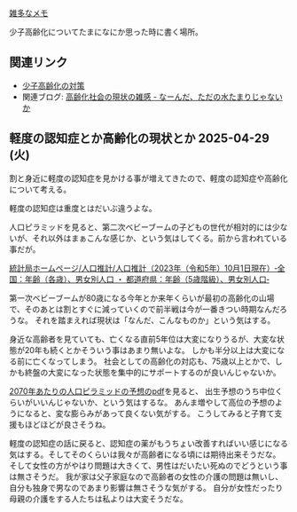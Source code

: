 [雑多なメモ](%E9%9B%91%E5%A4%9A%E3%81%AA%E3%83%A1%E3%83%A2)

少子高齢化についてたまになにか思った時に書く場所。

## 関連リンク

- [少子高齢化の対策](%E5%B0%91%E5%AD%90%E9%AB%98%E9%BD%A2%E5%8C%96%E3%81%AE%E5%AF%BE%E7%AD%96)
- 関連ブログ: [高齢化社会の現状の雑感 - なーんだ、ただの水たまりじゃないか](https://karino2.github.io/2023/01/30/aged_population_current_status.html)

## 軽度の認知症とか高齢化の現状とか 2025-04-29 (火)

割と身近に軽度の認知症を見かける事が増えてきたので、軽度の認知症や高齢化について考える。

軽度の認知症は重度とはだいぶ違うよな。

人口ピラミッドを見ると、第二次ベビーブームの子どもの世代が相対的には少ないが、それ以外はまぁこんな感じか、という気はしてくる。前から言われている事だが。

[統計局ホームページ/人口推計/人口推計（2023年（令和5年）10月1日現在）‐全国：年齢（各歳）、男女別人口 ・ 都道府県：年齢（5歳階級）、男女別人口‐](https://www.stat.go.jp/data/jinsui/2023np/)

第一次ベビーブームが80歳になる今年とか来年くらいが最初の高齢化の山場で、そのあとは割とすぐに減っていくので前半戦は今が一番きつい時期なんだろうな。
それを踏まえれば現状は「なんだ、こんなものか」という気はする。

身近な高齢者を見ていても、亡くなる直前5年位は大変になりうるが、大変な状態が20年も続くとかそういう事はあまり無いよな。
しかも半分以上は大変になる前に亡くなってしまう。
社会としての高齢化の対応も、75歳以上とかで、しかも終盤の大変になった状態を集中的にサポートするのが良いんじゃないか。

[2070年あたりの人口ピラミッドの予想のpdf](https://www.ipss.go.jp/pp-zenkoku/j/zenkoku2023/pp2023_gaiyou.pdf)を見ると、
出生予想のうち中位くらいがいいんじゃないか、という気はするな。
あんま増やして高位の予想のようになると、変な膨らみがあって良くない気がする。
こうしてみると子育て支援もほどほどが良さそうね。

軽度の認知症の話に戻ると、認知症の薬がもうちょい改善すればいい感じになる気はする。そしてそのくらいは我々が高齢者になる頃には期待出来そうだな。
そして女性の方がやはり問題は大きくて、男性はだいたい死ぬのでどうという事は無さそうだ。
我が家は父子家庭なので高齢者の女性の介護の問題は無いし、自分も独身で男なのであまり影響は無さそうな気がする。
自分が女性だったり母親の介護をする人たちは私よりは大変そうだな。